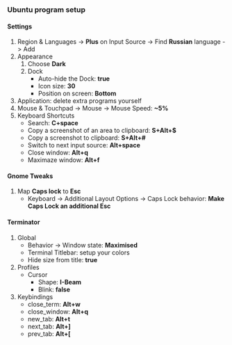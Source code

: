 ### Ubuntu program setup

#### Settings

1. Region & Languages -> **Plus** on Input Source -> Find **Russian** language -> Add
2. Appearance
    1. Choose **Dark**
    2. Dock
        * Auto-hide the Dock: **true**
        * Icon size: **30**
        * Position on screen: **Bottom**
3. Application: delete extra programs yourself
4. Mouse & Touchpad -> Mouse -> Mouse Speed: **~5%**
5. Keyboard Shortcuts
    * Search: **C+space**
    * Copy a screenshot of an area to clipboard: **S+Alt+$**
    * Copy a screenshot to clipboard: **S+Alt+#**
    * Switch to next input source: **Alt+space**
    * Close window: **Alt+q**
    * Maximaze window: **Alt+f**

#### Gnome Tweaks

1. Map **Caps lock** to **Esc**
    * Keyboard -> Additional Layout Options -> Caps Lock behavior: **Make Caps Lock an additional Esc**

#### Terminator

1. Global
    * Behavior -> Window state: **Maximised**
    * Terminal Titlebar: setup your colors
    * Hide size from title: **true**
2. Profiles
    * Cursor
        * Shape: **I-Beam**
        * Blink: **false**
3. Keybindings
    * close_term: **Alt+w**
    * close_window: **Alt+q**
    * new_tab: **Alt+t**
    * next_tab: **Alt+]**
    * prev_tab: **Alt+[**
